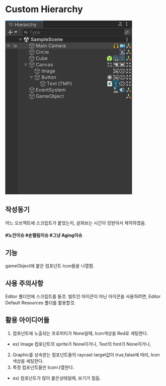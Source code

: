 # Custom Hierarchy

![img.png](img.png)

## 작성동기
어느 오브젝트에 스크립트가 붙었는지, 살펴보는 시간이 킹받아서 제작하였음.
#### #노안이슈 #손떨림이슈  #그냥 Aging이슈

## 기능
gameObject에 붙은 컴포넌트 Icon들을 나열함.

## 사용 주의사항
Editor 폴더안에 스크립트를 둘것.
빌트인 아이콘이 아닌 아이콘을 사용하려면, Editor Default Resources 폴더를 활용할것.

## 활용 아이디어들
1. 컴포넌트에 노출되는 프로퍼티가 None일때, Icon색상을 Red로 세팅한다.
- ex) Image 컴포넌트의 sprite가 None이거나, Text의 font가 None이거나, 

2. Graphic를 상속받는 컴포넌트들의 raycast target값이 true,false에 따라, Icon색상을 세팅한다.
3.  특정 컴포넌트들만 Icon나열한다.
- ex) 컴포넌트가 많이 붙은상태일때, 보기가 힘듬.


